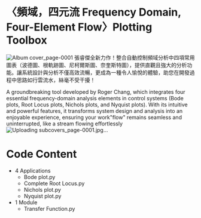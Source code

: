 # 〈頻域，四元流 Frequency Domain, Four-Element Flow〉Plotting Toolbox
![Album cover_page-0001](https://github.com/user-attachments/assets/1131a02f-107f-4563-91e4-ade88c4d9367)
張睿傑全新力作！整合自動控制頻域分析中四項常用圖表（波德圖、根軌跡圖、尼柯爾斯圖、奈奎斯特圖），提供直觀且強大的分析功能。讓系統設計與分析不僅高效流暢，更成為一種令人愉悅的體驗，助您在開發過程中思路如行雲流水，絲毫不受干擾！

A groundbreaking tool developed by Roger Chang, which integrates four essential frequency-domain analysis elements in control systems (Bode plots, Root Locus plots, Nichols plots, and Nyquist plots). With its intuitive and powerful features, it transforms system design and analysis into an enjoyable experience, ensuring your work"flow" remains seamless and uninterrupted, like a stream flowing effortlessly
![Uploading subcovers_page-0001.jpg…]()

# Code Content
  - 4 Applications
    - Bode plot.py
    - Complete Root Locus.py
    - Nichols plot.py
    - Nyquist plot.py
  - 1 Module
    - Transfer Function.py 
